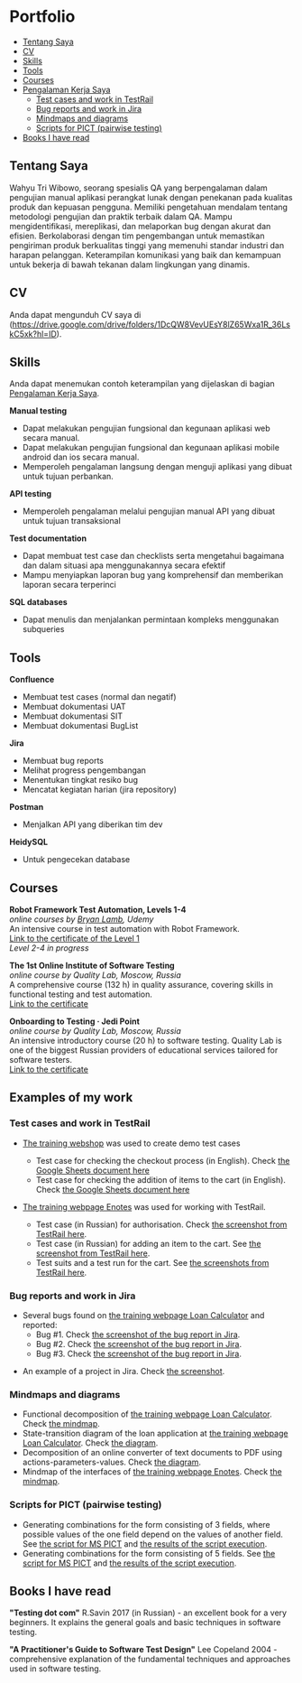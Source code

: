 # Portfolio
- [Tentang Saya](#about-me)
- [CV](#cv)
- [Skills](#skills)
- [Tools](#tools)
- [Courses](#courses)
- [Pengalaman Kerja Saya](#examples-of-my-work)
  * [Test cases and work in TestRail](#test-cases-and-work-in-testrail)
  * [Bug reports and work in Jira](#bug-reports-and-work-in-jira)
  * [Mindmaps and diagrams](#mindmaps-and-diagrams)
  * [Scripts for PICT (pairwise testing)](#scripts-for-pict-pairwise-testing)
- [Books I have read](#books-i-have-read)

## Tentang Saya

Wahyu Tri Wibowo, seorang spesialis QA yang berpengalaman dalam pengujian manual aplikasi perangkat lunak dengan penekanan pada kualitas produk dan kepuasan pengguna. Memiliki pengetahuan mendalam tentang metodologi pengujian dan praktik terbaik dalam QA. Mampu mengidentifikasi, mereplikasi, dan melaporkan bug dengan akurat dan efisien. Berkolaborasi dengan tim pengembangan untuk memastikan pengiriman produk berkualitas tinggi yang memenuhi standar industri dan harapan pelanggan. Keterampilan komunikasi yang baik dan kemampuan untuk bekerja di bawah tekanan dalam lingkungan yang dinamis.

## CV
Anda dapat mengunduh CV saya di (https://drive.google.com/drive/folders/1DcQW8VevUEsY8lZ65Wxa1R_36LskC5xk?hl=ID).

## Skills

Anda dapat menemukan contoh keterampilan yang dijelaskan di bagian [Pengalaman Kerja Saya](#examples-of-my-work).

__Manual testing__
  * Dapat melakukan pengujian fungsional dan kegunaan aplikasi web secara manual.
  * Dapat melakukan pengujian fungsional dan kegunaan aplikasi mobile android dan ios secara manual.
  * Memperoleh pengalaman langsung dengan menguji aplikasi yang dibuat untuk tujuan perbankan.

__API testing__
  * Memperoleh pengalaman melalui pengujian manual API yang dibuat untuk tujuan transaksional

__Test documentation__
  * Dapat membuat test case dan checklists serta mengetahui bagaimana dan dalam situasi apa menggunakannya secara efektif
  * Mampu menyiapkan laporan bug yang komprehensif dan memberikan laporan secara terperinci

__SQL databases__
  * Dapat menulis dan menjalankan permintaan kompleks menggunakan subqueries


## Tools

__Confluence__
  * Membuat test cases (normal dan negatif)
  * Membuat dokumentasi UAT
  * Membuat dokumentasi SIT
  * Membuat dokumentasi BugList

__Jira__
  * Membuat bug reports
  * Melihat progress pengembangan
  * Menentukan tingkat resiko bug
  * Mencatat kegiatan harian (jira repository)

__Postman__
 * Menjalkan API yang diberikan tim dev

__HeidySQL__
 * Untuk pengecekan database


## Courses

__Robot Framework Test Automation, Levels 1-4__  
*online courses by [Bryan Lamb](https://www.udemy.com/user/bryanl/), Udemy*  
An intensive course in test automation with Robot Framework.  
[Link to the certificate of the Level 1](https://www.udemy.com/certificate/UC-93938fbe-c686-47ee-b33a-8ac6701ff2b7/)  
*Level 2-4 in progress*

__The 1st Online Institute of Software Testing__  
*online course by Quality Lab, Moscow, Russia*  
A comprehensive course (132 h) in quality assurance, covering skills in functional testing and test automation.   
[Link to the certificate](https://quality-lab.ru/school-center/certificate.php?id=22655&lang=en)

__Onboarding to Testing · Jedi Point__  
*online course by Quality Lab, Moscow, Russia*  
An intensive introductory course (20 h) to software testing. Quality Lab is one of the biggest Russian providers of educational services tailored for software testers.   
[Link to the certificate](https://drive.google.com/file/d/16ysUnfckphOZ3VNLYhOX-KnvKEWoCdYA/view?usp=sharing)


## Examples of my work

### Test cases and work in TestRail

- [The training webshop](http://automationpractice.com/) was used to create demo test cases
  * Test case for checking the checkout process (in English). Check [the Google Sheets document here](https://docs.google.com/spreadsheets/d/1NpgiyQr2mx2YKddbXOFi7YygWE_jUve3spzscLkpTuY/edit?usp=sharing)
  * Test case for checking the addition of items to the cart (in English). Check [the Google Sheets document here](https://docs.google.com/spreadsheets/d/1PTc-aPCKWBm4B3aaTPsvJ5wgW0P-KkpvaclZAbQzTZY/edit#gid=0)

- [The training webpage Enotes](https://enotes.pointschool.ruin) was used for working with TestRail.
  * Test case (in Russian) for authorisation. Check [the screenshot from TestRail here](https://drive.google.com/file/d/1X9q5h3NKLI7NZpoU-gaHwSrYq_KQtDsl/view?usp=sharing).
  * Test case (in Russian) for adding an item to the cart. See [the screenshot from TestRail here](https://drive.google.com/file/d/1L74DBG62BRnl45WuVYsuR3RoYU4KZHrI/view?usp=sharing).
  * Test suits and a test run for the cart. See [the screenshots from TestRail here](https://drive.google.com/file/d/1imQyEHdDE9FCWtnnPZurh0J9QMTWrS3l/view?usp=sharing).


### Bug reports and work in Jira

- Several bugs found on [the training webpage Loan Calculator](http://creditcalculator.pointschool.ru) and reported:
  * Bug #1. Check [the screenshot of the bug report in Jira](https://drive.google.com/file/d/1Ypqw992_r6YgXNdqslH1FVW3Y33sT6ip/view?usp=sharing).
  * Bug #2. Check [the screenshot of the bug report in Jira](https://drive.google.com/file/d/15KB2fIqWO4uIUbAMejk8ZZrkpPfJzz1m/view?usp=sharing).
  * Bug #3. Check [the screenshot of the bug report in Jira](https://drive.google.com/file/d/1Qn_Fe5gwdEQ-f4PKpg115CZaWl3_N705/view?usp=sharing).
* An example of a project in Jira. Check [the screenshot](https://drive.google.com/file/d/1uN7R4SGWYZ0zn45id8_CeSzs4sn68BWq/view?usp=sharing).

### Mindmaps and diagrams
* Functional decomposition of [the training webpage Loan Calculator](http://creditcalculator.pointschool.ru). Check [the mindmap](https://drive.google.com/file/d/1i1O25CTJNYbuZAmigsRFJjPzUhbRJduY/view?usp=sharing).
* State-transition diagram of the loan application at [the training webpage Loan Calculator](http://creditcalculator.pointschool.ru). Check [the diagram](https://drive.google.com/file/d/1yr1i_gvkTDtbw-ZZF9I_o5CKQZuc2KWG/view?usp=sharing).
* Decomposition of an online converter of text documents to PDF using actions-parameters-values. Check [the diagram](https://drive.google.com/file/d/1gbBCBGNyRJhp0DhFgFbpxrb9F2Zd5LnH/view?usp=sharing).
* Mindmap of the interfaces of [the training webpage Enotes](https://enotes.pointschool.ruin). Check [the mindmap](https://drive.google.com/file/d/1gzv3ADI2_tm_Of0rk_gZDZ1niW50w4oc/view?usp=sharing).

### Scripts for PICT (pairwise testing)

* Generating combinations for the form consisting of 3 fields, where possible values of the one field depend on the values of another field. See [the script for MS PICT](https://drive.google.com/file/d/1nRuFkKA2pXFHHFwfph0SuXq-2p22VLtD/view?usp=sharing) and [the results of the script execution](https://drive.google.com/file/d/1bKWMw8rqOy477JpRgfS8-koDd2jm3MEv/view?usp=sharing).
* Generating combinations for the form consisting of 5 fields. See [the script for MS PICT](https://drive.google.com/file/d/1jG72-v808dXlvSxcC6EYkiaZNbZZTeIB/view?usp=sharing) and [the results of the script execution](https://drive.google.com/file/d/1WlKu_FRv-kSVPPoQlL-7wz6CXqr9f2bi/view?usp=sharing).

## Books I have read
__"Testing dot com"__ R.Savin 2017 (in Russian) - an excellent book for a very beginners. It explains the general goals and basic techniques in software testing.

__"A Practitioner's Guide to Software Test Design"__ Lee Copeland 2004 - comprehensive explanation of the fundamental techniques and approaches used in software testing.
